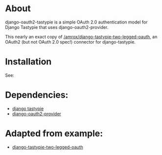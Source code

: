 # About

django-oauth2-tastypie is a simple OAuth 2.0 authentication model for Django Tastypie that uses django-oauth2-provider.

This nearly an exact copy of
[/amrox/django-tastypie-two-legged-oauth](https://github.com/amrox/django-tastypie-two-legged-oauth), an OAuth2 (but not OAuth 2.0 spec!) connector for django-tastypie.

# Installation
See: 

# Dependencies: 
* [django tastypie](https://github.com/toastdriven/django-tastypie)
* [django-oauth2-provider](https://github.com/caffeinehit/django-oauth2-provider)

# Adapted from example:  
* [django-tastypie-two-legged-oauth](https://github.com/amrox/django-tastypie-two-legged-oauth)